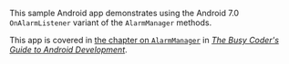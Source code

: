This sample Android app demonstrates
using the Android 7.0 `OnAlarmListener` variant of the `AlarmManager` methods.

This app is covered in 
[the chapter on `AlarmManager`](https://commonsware.com/Android/previews/alarmmanager-and-the-scheduled-service-pattern)
in [*The Busy Coder's Guide to Android Development*](https://commonsware.com/Android/).

